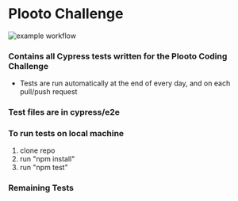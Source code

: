 # Plooto Challenge
![example workflow](https://github.com/waleedrizwan/plooto_challenge/actions/workflows/node.js.yml/badge.svg)

### Contains all Cypress tests written for the Plooto Coding Challenge
- Tests are run automatically at the end of every day, and on each pull/push request 
### Test files are in cypress/e2e

### To run tests on local machine 
1. clone repo
2. run "npm install"
3. run "npm test"

### Remaining Tests




